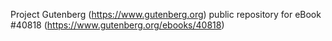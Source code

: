 Project Gutenberg (https://www.gutenberg.org) public repository for eBook #40818 (https://www.gutenberg.org/ebooks/40818)
